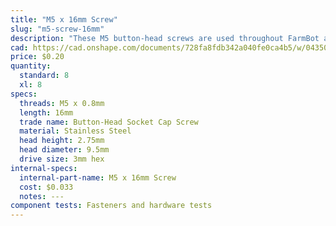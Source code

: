 ```yaml
---
title: "M5 x 16mm Screw"
slug: "m5-screw-16mm"
description: "These M5 button-head screws are used throughout FarmBot along with nut bars to attach plates, brackets, and plastic parts to the aluminum extrusions. The button head provides a wide bearing surface, a low-profile head, and a finished appearance. Length is measured from under the head."
cad: https://cad.onshape.com/documents/728fa8fdb342a040fe0ca4b5/w/0435033a7c78b02e71d0f721/e/2a69261d95cb8696ca29c177?configuration=List_NkP7qhj35TIq5q%3DDefault&renderMode=0&uiState=6255c5ba46b4a5023f0a8219
price: $0.20
quantity:
  standard: 8
  xl: 8
specs:
  threads: M5 x 0.8mm
  length: 16mm
  trade name: Button-Head Socket Cap Screw
  material: Stainless Steel
  head height: 2.75mm
  head diameter: 9.5mm
  drive size: 3mm hex
internal-specs:
  internal-part-name: M5 x 16mm Screw
  cost: $0.033
  notes: ---
component tests: Fasteners and hardware tests
---
```

